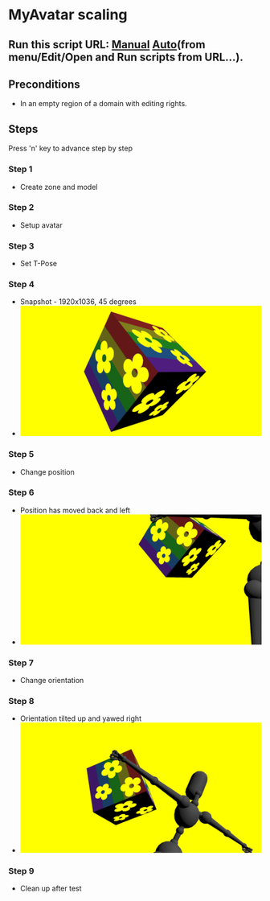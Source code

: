 # MyAvatar scaling
## Run this script URL: [Manual](./test.js?raw=true)   [Auto](./testAuto.js?raw=true)(from menu/Edit/Open and Run scripts from URL...).

## Preconditions
- In an empty region of a domain with editing rights.

## Steps
Press 'n' key to advance step by step

### Step 1
- Create zone and model
### Step 2
- Setup avatar
### Step 3
- Set T-Pose
### Step 4
- Snapshot - 1920x1036, 45 degrees
- ![](./ExpectedImage_00000.png)
### Step 5
- Change position
### Step 6
- Position has moved back and left
- ![](./ExpectedImage_00001.png)
### Step 7
- Change orientation
### Step 8
- Orientation tilted up and yawed right
- ![](./ExpectedImage_00002.png)
### Step 9
- Clean up after test

